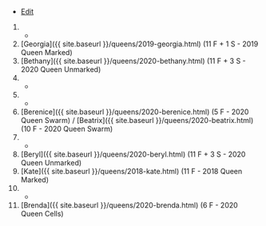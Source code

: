 * [Edit](https://github.com/joejcollins/rhapsody-angel/edit/master/_includes/apiary.md)

1. -
1. [Georgia]({{ site.baseurl }}/queens/2019-georgia.html) (11 F + 1 S - 2019 Queen Marked)
1. [Bethany]({{ site.baseurl }}/queens/2020-bethany.html) (11 F + 3 S - 2020 Queen Unmarked)
1. -
1. -
1. [Berenice]({{ site.baseurl }}/queens/2020-berenice.html) (5 F - 2020 Queen Swarm) /  [Beatrix]({{ site.baseurl }}/queens/2020-beatrix.html) (10 F - 2020 Queen Swarm)
1. -
1. [Beryl]({{ site.baseurl }}/queens/2020-beryl.html) (11 F + 3 S - 2020 Queen Unmarked)
1. [Kate]({{ site.baseurl }}/queens/2018-kate.html) (11 F - 2018 Queen Marked)
1. -
1. [Brenda]({{ site.baseurl }}/queens/2020-brenda.html) (6 F - 2020 Queen Cells)
